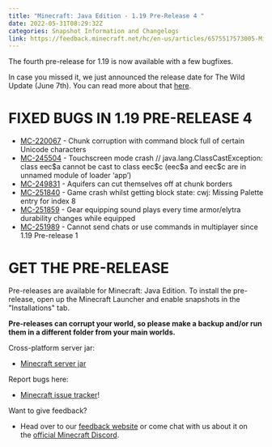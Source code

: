 ```yaml
---
title: "Minecraft: Java Edition - 1.19 Pre-Release 4 "
date: 2022-05-31T08:29:32Z
categories: Snapshot Information and Changelogs
link: https://feedback.minecraft.net/hc/en-us/articles/6575517573005-Minecraft-Java-Edition-1-19-Pre-Release-4-
---
```


The fourth pre-release for 1.19 is now available with a few bugfixes.

In case you missed it, we just announced the release date for The Wild Update (June 7th). You can read more about that [here](https://www.minecraft.net/article/the-wild-update-coming).

# FIXED BUGS IN 1.19 PRE-RELEASE 4

- [MC-220067](https://bugs.mojang.com/browse/MC-220067) - Chunk corruption with command block full of certain Unicode characters
- [MC-245504](https://bugs.mojang.com/browse/MC-245504) - Touchscreen mode crash // java.lang.ClassCastException: class eec\$a cannot be cast to class eec\$c (eec\$a and eec\$c are in unnamed module of loader ‘app’)
- [MC-249831](https://bugs.mojang.com/browse/MC-249831) - Aquifers can cut themselves off at chunk borders
- [MC-251840](https://bugs.mojang.com/browse/MC-251840) - Game crash whilst getting block state: cwj: Missing Palette entry for index 8
- [MC-251859](https://bugs.mojang.com/browse/MC-251859) - Gear equipping sound plays every time armor/elytra durability changes while equipped
- [MC-251989](https://bugs.mojang.com/browse/MC-251989) - Cannot send chats or use commands in multiplayer since 1.19 Pre-release 1

# GET THE PRE-RELEASE

Pre-releases are available for Minecraft: Java Edition. To install the pre-release, open up the Minecraft Launcher and enable snapshots in the "Installations" tab.

**Pre-releases can corrupt your world, so please make a backup and/or run them in a different folder from your main worlds.**

Cross-platform server jar:

- [Minecraft server jar](https://launcher.mojang.com/v1/objects/a16331571233081eced58459a33254aa5a984a7d/server.jar)

Report bugs here:

- [Minecraft issue tracker](https://aka.ms/snapshotbugs?ref=blog)!

Want to give feedback?

- Head over to our [feedback website](https://aka.ms/snapshotfeedback) or come chat with us about it on the [official Minecraft Discord](https://discordapp.com/invite/minecraft).
